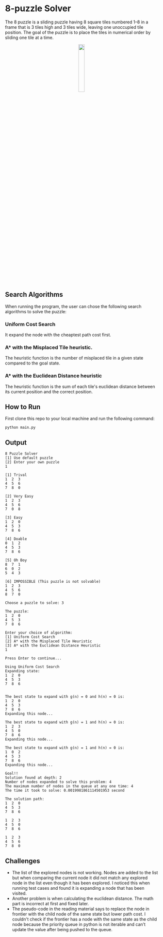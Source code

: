 # 8-puzzle Solver

The 8 puzzle is a sliding puzzle having 8 square tiles numbered 1–8 in a frame that is 3 tiles high and 3 tiles wide, leaving one unoccupied tile position. The goal of the puzzle is to place the tiles in numerical order by sliding one tile at a time.
<p align="center">
  <img width="20%"src="https://user-images.githubusercontent.com/55712285/220530459-9ec8c07e-8767-4b7d-bb16-23b7b20333cc.png">
</p>

## Search Algorithms
When running the program, the user can chose the following search algorithms to solve the puzzle:
### Uniform Cost Search
It expand the node with the cheaptest path cost first.
### A* with the Misplaced Tile heuristic.
The heuristic function is the number of misplaced tile in a given state compared to the goal state.
### A* with the Euclidean Distance heuristic
The heuristic function is the sum of each tile's euclidean distance between its current position and the correct position.

## How to Run
First clone this repo to your local machine and run the following command:
```
python main.py
```

## Output
```
8 Puzzle Solver
[1] Use default puzzle
[2] Enter your own puzzle
1

[1] Trival
1  2  3
4  5  6
7  8  0

[2] Very Easy
1  2  3
4  5  6
7  0  8

[3] Easy
1  2  0
4  5  3
7  8  6

[4] Doable
0  1  2
4  5  3
7  8  6

[5] Oh Boy
8  7  1
6  0  2
5  4  3

[6] IMPOSSIBLE (This puzzle is not solvable)
1  2  3
4  5  6
8  7  0

Choose a puzzle to solve: 3

The puzzle:
1  2  0
4  5  3
7  8  6

Enter your choice of algorithm:
[1] Uniform Cost Search
[2] A* with the Misplaced Tile Heuristic
[3] A* with the Euclidean Distance Heuristic
1

Press Enter to continue...

Using Uniform Cost Search
Expanding state:
1  2  0
4  5  3
7  8  6


The best state to expand with g(n) = 0 and h(n) = 0 is:
1  2  0
4  5  3
7  8  6
Expanding this node...

The best state to expand with g(n) = 1 and h(n) = 0 is:
1  2  3
4  5  0
7  8  6
Expanding this node...

The best state to expand with g(n) = 1 and h(n) = 0 is:
1  0  2
4  5  3
7  8  6
Expanding this node...

Goal!!
Solution found at depth: 2
Number of nodes expanded to solve this problem: 4
The maximum number of nodes in the queue at any one time: 4
The time it took to solve: 0.0019981861114501953 second

The solution path:
1  2  0
4  5  3
7  8  6

1  2  3
4  5  0
7  8  6

1  2  3
4  5  6
7  8  0
```

## Challenges
- The list of the explored nodes is not working. Nodes are added to the list but when comparing the current node it did not match any explored node in the list even though it has been explored. I noticed this when running test cases and found it is expanding a node that has been visited.
- Another problem is when calculating the euclidean distance. The math part is incorrect at first and fixed later.
- The pseudo-code in the reading material says to replace the node in frontier with the child node of the same state but lower path cost. I couldn't check if the frontier has a node with the same state as the child node because the priority queue in python is not iterable and can’t update the value after being pushed to the queue.

